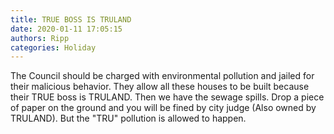 ```yaml
---
title: TRUE BOSS IS TRULAND
date: 2020-01-11 17:05:15
authors: Ripp
categories: Holiday
---
```


 The Council should be charged with environmental pollution and jailed for their malicious behavior. They allow all these houses to be built because their TRUE boss is TRULAND.  Then we have the sewage spills.
Drop a piece of paper on the ground and you will be fined by city judge (Also owned by TRULAND).  But the "TRU" pollution is allowed to happen.
